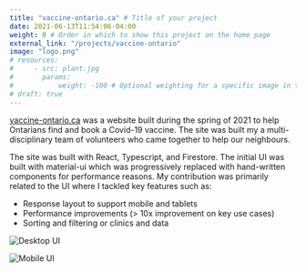 ```yaml
---
title: "vaccine-ontario.ca" # Title of your project
date: 2021-06-13T11:54:06-04:00
weight: 0 # Order in which to show this project on the home page
external_link: "/projects/vaccine-ontario"
image: "logo.png"
# resources:
#     - src: plant.jpg
#       params:
#           weight: -100 # Optional weighting for a specific image in this project folder
# draft: true
---
```


[vaccine-ontario.ca](https://vaccine-ontario.ca) was a website built during the spring of 2021 to help Ontarians find and book a Covid-19 vaccine. The site was built my a multi-disciplinary team of volunteers who came together to help our neighbours.

The site was built with React, Typescript, and Firestore. The initial UI was built with material-ui which was progressively replaced with hand-written components for performance reasons. My contribution was primarily related to the UI where I tackled key features such as:
* Response layout to support mobile and tablets
* Performance improvements (> 10x improvement on key use cases)
* Sorting and filtering or clinics and data

![Desktop UI](/img/vaccine-ontario-desktop.png)

![Mobile UI](/img/vaccine-ontario-mobile.png)
